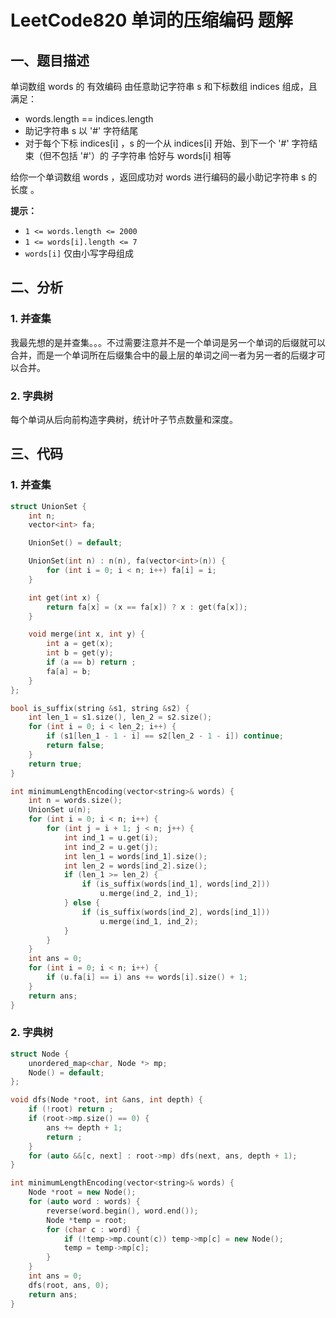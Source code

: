 # LeetCode820 单词的压缩编码 题解

## 一、题目描述

单词数组 words 的 有效编码 由任意助记字符串 s 和下标数组 indices 组成，且满足：

+ words.length == indices.length
+ 助记字符串 s 以 '#' 字符结尾
+ 对于每个下标 indices[i] ，s 的一个从 indices[i] 开始、到下一个 '#' 字符结束（但不包括 '#'）的 子字符串 恰好与 words[i] 相等

给你一个单词数组 words ，返回成功对 words 进行编码的最小助记字符串 s 的长度 。

**提示：**

- `1 <= words.length <= 2000`
- `1 <= words[i].length <= 7`
- `words[i]` 仅由小写字母组成



## 二、分析

### 1. 并查集

我最先想的是并查集。。。不过需要注意并不是一个单词是另一个单词的后缀就可以合并，而是一个单词所在后缀集合中的最上层的单词之间一者为另一者的后缀才可以合并。



### 2. 字典树

每个单词从后向前构造字典树，统计叶子节点数量和深度。



## 三、代码

### 1. 并查集

```c++
struct UnionSet {
    int n;
    vector<int> fa;

    UnionSet() = default;

    UnionSet(int n) : n(n), fa(vector<int>(n)) {
        for (int i = 0; i < n; i++) fa[i] = i;
    }

    int get(int x) {
        return fa[x] = (x == fa[x]) ? x : get(fa[x]);
    }

    void merge(int x, int y) {
        int a = get(x);
        int b = get(y);
        if (a == b) return ;
        fa[a] = b;
    }
};

bool is_suffix(string &s1, string &s2) {
    int len_1 = s1.size(), len_2 = s2.size();
    for (int i = 0; i < len_2; i++) {
        if (s1[len_1 - 1 - i] == s2[len_2 - 1 - i]) continue;
        return false;
    }
    return true;
}

int minimumLengthEncoding(vector<string>& words) {
    int n = words.size();
    UnionSet u(n);
    for (int i = 0; i < n; i++) {
        for (int j = i + 1; j < n; j++) {
            int ind_1 = u.get(i);
            int ind_2 = u.get(j);
            int len_1 = words[ind_1].size();
            int len_2 = words[ind_2].size();
            if (len_1 >= len_2) {
                if (is_suffix(words[ind_1], words[ind_2]))
                    u.merge(ind_2, ind_1);
            } else {
                if (is_suffix(words[ind_2], words[ind_1]))
                    u.merge(ind_1, ind_2);
            }
        }
    }
    int ans = 0;
    for (int i = 0; i < n; i++) {
        if (u.fa[i] == i) ans += words[i].size() + 1;
    }
    return ans;
}
```



### 2. 字典树

```c++
struct Node {
    unordered_map<char, Node *> mp;
    Node() = default;
};

void dfs(Node *root, int &ans, int depth) {
    if (!root) return ;
    if (root->mp.size() == 0) {
        ans += depth + 1;
        return ;
    }
    for (auto &&[c, next] : root->mp) dfs(next, ans, depth + 1);
}

int minimumLengthEncoding(vector<string>& words) {
    Node *root = new Node();
    for (auto word : words) {
        reverse(word.begin(), word.end());
        Node *temp = root;
        for (char c : word) {
            if (!temp->mp.count(c)) temp->mp[c] = new Node();
            temp = temp->mp[c];
        }
    }
    int ans = 0;
    dfs(root, ans, 0);
    return ans;
}
```





